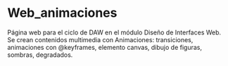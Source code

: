 # Web_animaciones
Página web para el ciclo de DAW en el módulo Diseño de Interfaces Web. Se crean contenidos multimedia con Animaciones: transiciones, animaciones con @keyframes, elemento canvas, dibujo de figuras, sombras, degradados.
